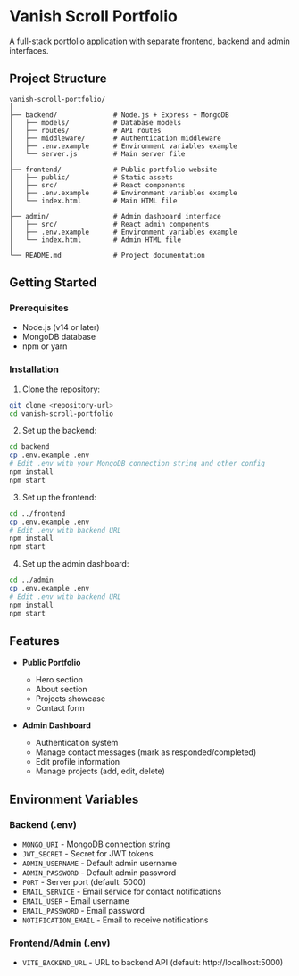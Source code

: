 
# Vanish Scroll Portfolio

A full-stack portfolio application with separate frontend, backend and admin interfaces.

## Project Structure

```
vanish-scroll-portfolio/
│
├── backend/              # Node.js + Express + MongoDB
│   ├── models/           # Database models
│   ├── routes/           # API routes
│   ├── middleware/       # Authentication middleware
│   ├── .env.example      # Environment variables example
│   └── server.js         # Main server file
│
├── frontend/             # Public portfolio website
│   ├── public/           # Static assets
│   ├── src/              # React components
│   ├── .env.example      # Environment variables example
│   └── index.html        # Main HTML file
│
├── admin/                # Admin dashboard interface
│   ├── src/              # React admin components
│   ├── .env.example      # Environment variables example
│   └── index.html        # Admin HTML file
│
└── README.md             # Project documentation
```

## Getting Started

### Prerequisites

- Node.js (v14 or later)
- MongoDB database
- npm or yarn

### Installation

1. Clone the repository:
```bash
git clone <repository-url>
cd vanish-scroll-portfolio
```

2. Set up the backend:
```bash
cd backend
cp .env.example .env
# Edit .env with your MongoDB connection string and other config
npm install
npm start
```

3. Set up the frontend:
```bash
cd ../frontend
cp .env.example .env
# Edit .env with backend URL
npm install
npm start
```

4. Set up the admin dashboard:
```bash
cd ../admin
cp .env.example .env
# Edit .env with backend URL
npm install
npm start
```

## Features

- **Public Portfolio**
  - Hero section
  - About section
  - Projects showcase
  - Contact form

- **Admin Dashboard**
  - Authentication system
  - Manage contact messages (mark as responded/completed)
  - Edit profile information
  - Manage projects (add, edit, delete)

## Environment Variables

### Backend (.env)
- `MONGO_URI` - MongoDB connection string
- `JWT_SECRET` - Secret for JWT tokens
- `ADMIN_USERNAME` - Default admin username
- `ADMIN_PASSWORD` - Default admin password
- `PORT` - Server port (default: 5000)
- `EMAIL_SERVICE` - Email service for contact notifications
- `EMAIL_USER` - Email username
- `EMAIL_PASSWORD` - Email password
- `NOTIFICATION_EMAIL` - Email to receive notifications

### Frontend/Admin (.env)
- `VITE_BACKEND_URL` - URL to backend API (default: http://localhost:5000)
